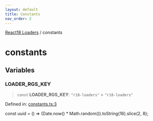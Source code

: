 ```yaml
---
layout: default
title: Constants
nav_order: 2
---
```

[React18 Loaders](index.md) / constants

# constants

## Variables

### LOADER_RGS_KEY

> `const` **LOADER_RGS_KEY**: `"r18-loaders"` = `"r18-loaders"`

Defined in: [constants.ts:3](https://github.com/react18-tools/turborepo-template/blob/d72e03c1433d57dfdb65e2ea13a3a5051446cc4c/lib/src/constants.ts#L3)

const uuid = () =\> (Date.now() \* Math.random()).toString(16).slice(2, 8);
